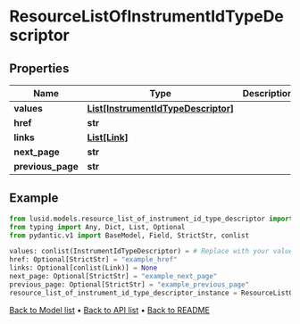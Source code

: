 # ResourceListOfInstrumentIdTypeDescriptor

## Properties
Name | Type | Description | Notes
------------ | ------------- | ------------- | -------------
**values** | [**List[InstrumentIdTypeDescriptor]**](InstrumentIdTypeDescriptor.md) |  | 
**href** | **str** |  | [optional] 
**links** | [**List[Link]**](Link.md) |  | [optional] 
**next_page** | **str** |  | [optional] 
**previous_page** | **str** |  | [optional] 
## Example

```python
from lusid.models.resource_list_of_instrument_id_type_descriptor import ResourceListOfInstrumentIdTypeDescriptor
from typing import Any, Dict, List, Optional
from pydantic.v1 import BaseModel, Field, StrictStr, conlist

values: conlist(InstrumentIdTypeDescriptor) = # Replace with your value
href: Optional[StrictStr] = "example_href"
links: Optional[conlist(Link)] = None
next_page: Optional[StrictStr] = "example_next_page"
previous_page: Optional[StrictStr] = "example_previous_page"
resource_list_of_instrument_id_type_descriptor_instance = ResourceListOfInstrumentIdTypeDescriptor(values=values, href=href, links=links, next_page=next_page, previous_page=previous_page)

```

[Back to Model list](../README.md#documentation-for-models) &#8226; [Back to API list](../README.md#documentation-for-api-endpoints) &#8226; [Back to README](../README.md)

